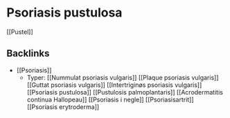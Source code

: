 # Psoriasis pustulosa
[[Pustel]]

## Backlinks
* [[Psoriasis]]
	* Typer:
		[[Nummulat psoriasis vulgaris]]
		[[Plaque psoriasis vulgaris]]
		[[Guttat psoriasis vulgaris]]
		[[Intertriginøs psoriasis vulgaris]]
	[[Psoriasis pustulosa]]
		[[Pustulosis palmoplantaris]]
		[[Acrodermatitis continua Hallopeau]]
	[[Psoriasis i negle]]
	[[Psoriasisartrit]]
	[[Psoriasis erytroderma]]

<!-- #anki/tag/med/Derma #anki/deck/Medicine -->

<!-- {BearID:4F715E32-8788-4BC2-BB76-B5052663DACB-959-000005B3E889D29B} -->
